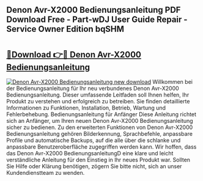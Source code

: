 ## Denon Avr-X2000 Bedienungsanleitung PDF Download Free - Part-wDJ User Guide Repair - Service Owner Edition bqSHM

# <h2><a href="http://df19gj.blite.top/?on=Denon+Avr-X2000+Bedienungsanleitung">🔗Download 👉🔴 Denon Avr-X2000 Bedienungsanleitung</a></h2>

[![Denon Avr-X2000 Bedienungsanleitung new download](https://i.imgur.com/lujVjoI.png)](http://df19gj.blite.top/?on=Denon+Avr-X2000+Bedienungsanleitung)
Willkommen bei der Bedienungsanleitung für Ihr neu verbundenes Denon Avr-X2000 Bedienungsanleitung. Dieser umfassende Leitfaden soll Ihnen helfen, Ihr Produkt zu verstehen und erfolgreich zu betreiben. Sie finden detaillierte Informationen zu Funktionen, Installation, Betrieb, Wartung und Fehlerbehebung. Bedienungsanleitung für Anfänger Diese Anleitung richtet sich an Anfänger, um Ihren neuen Denon Avr-X2000 Bedienungsanleitung sicher zu bedienen. Zu den erweiterten Funktionen von Denon Avr-X2000 Bedienungsanleitung gehören Bilderkennung, Sprachbefehle, anpassbare Profile und automatische Backups, auf die alle über die schlanke und anpassbare Benutzeroberfläche zugegriffen werden kann. Wir hoffen, dass das Denon Avr-X2000 BedienungsanleitungD eine klare und leicht verständliche Anleitung für den Einstieg in Ihr neues Produkt war. Sollten Sie Hilfe oder Klärung benötigen, zögern Sie bitte nicht, sich an unser Kundendienstteam zu wenden.
